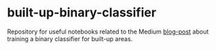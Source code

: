 # built-up-binary-classifier
Repository for useful notebooks related to the Medium [blog-post](https://medium.com/p/7f2d7114ed1c/) about training a binary classifier for built-up areas.
